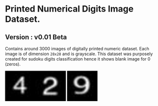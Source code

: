 
# Printed Numerical Digits Image Dataset.

## Version : v0.01 Beta

Contains around 3000 images of digitally printed numeric dataset. Each image is of dimension `28x28` and is grayscale. This dataset was purposely created for sudoku digits classification hence it shows blank image for 0 (zeros).


<img src="https://github.com/kaydee0502/printed-digits-dataset/blob/master/assets/4/0_0_179.jpeg" width="100" height="100" align = "left"/>
<img src="https://github.com/kaydee0502/printed-digits-dataset/blob/master/assets/2/0_0_2505.jpeg" width="100" height="100" align="middle"/>
<img src="https://github.com/kaydee0502/printed-digits-dataset/blob/master/assets/9/0_0_9281.jpeg" width="100" height="100" align="middle"/>


